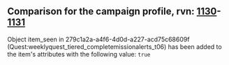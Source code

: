 ## Comparison for the campaign profile, rvn: [1130](https://github.com/PRO100KatYT/FortniteProfileRevisions/tree/main/profiles/campaign/1130%20campaign.json)-[1131](https://github.com/PRO100KatYT/FortniteProfileRevisions/tree/main/profiles/campaign/1131%20campaign.json)

Object item_seen in 279c1a2a-a4f6-4d0d-a227-acd75c68609f (Quest:weeklyquest_tiered_completemissionalerts_t06) has been added to the item's attributes with the following value: `true`
<br><br>
